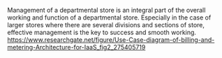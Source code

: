 Management of a departmental store is an integral part of the overall working and function of a departmental store. Especially in the case of larger stores where there are several divisions and sections of store, effective management is the key to success and smooth working.
https://www.researchgate.net/figure/Use-Case-diagram-of-billing-and-metering-Architecture-for-IaaS_fig2_275405719
